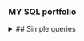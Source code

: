 ### MY SQL portfolio

<details>
<summary>
  ## Simple queries 
  </summary>
<br>
  
## **1. Remove String Spaces**
  
  Your task is to remove the spaces from the string, then return the resultant string.
  You are given a table 'nospace' with column 'x', return a table with column 'x' and your result in a column named 'res'.
  
  # **Solution**

```sql
  SELECT x, REPLACE(x, ' ', '') AS res 
FROM nospace
```
</details>
